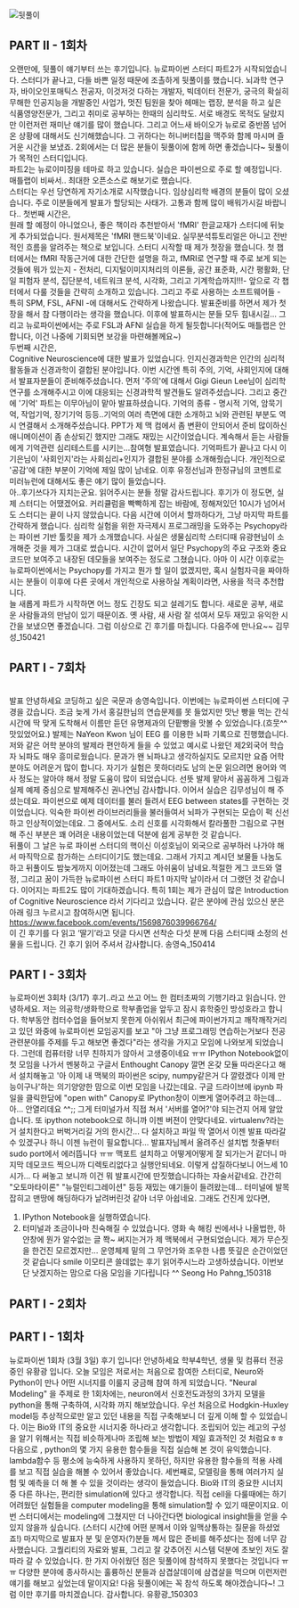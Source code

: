 ![뒷풀이](/neuropy/doc/img/a150421.jpg)

## PART II - 1회차

오랜만에, 뒷풀이 얘기부터 쓰는 후기입니다.
뉴로파이썬 스터디 파트2가 시작되었습니다. 스터디가 끝나고, 다들 바쁜 일정 때문에 조촐하게 뒷풀이를 했습니다. 뇌과학 연구자, 바이오인포매틱스 전공자, 이것저것 다하는 개발자, 빅데이터 전문가, 궁극의 확실히 무해한 인공지능을 개발중인 사업가, 멋진 팀원을 찾아 헤매는 랩장, 분석을 하고 싶은 식품영양전문가, 그리고 취미로 공부하는 한때의 심리학도. 서로 배경도 목적도 달랐지만 이런저런 재미난 얘기를 많이 했습니다. 그리고 어느새 바이오가 뉴로로 중반쯤 넘어온 상황에 대해서도 신기해했습니다. 그 귀하다는 허니버터칩을 맥주와 함께 마시며 즐거운 시간을 보냈죠. 2회에서는 더 많은 분들이 뒷풀이에 함께 하면 좋겠습니다~ 뒷풀이가 목적인 스터디입니다.
<br>파트2는 뉴로이미징을 테마로 하고 있습니다. 실습은 파이썬으로 주로 할 예정입니다. 매틀랩이 비싸서.. 최대한 오픈소스로 해보기로 했습니다.
<br>스터디는 우선 당연하게 자기소개로 시작했습니다. 임상심리학 배경의 분들이 많이 오셨습니다. 주로 이분들에게 발표가 할당되는 사태가. 고통과 함께 많이 배워가시길 바랍니다..
첫번째 시간은,
<br>원래 할 예정이 아니었으나, 좋은 책이라 추천받아서 'fMRI' 한글교재가 스터디에 뒤늦게 추가되었습니다. 원서제목은 'fMRI 핸드북'이네요. 실무분석튜토리얼은 아니고 전반적인 흐름을 알려주는 책으로 보입니다. 스터디 시작할 때 제가 첫장을 했습니다. 첫 챕터에서는 fMRI 작동근거에 대한 간단한 설명을 하고, fMRI로 연구할 때 주로 보게 되는 것들에 뭐가 있는지 - 전처리, 디지털이미지처리의 이론들, 공간 표준화, 시간 평활화, 단일 피험자 분석, 집단분석, 네트워크 분석, 시각화, 그리고 기계학습까지!!!- 앞으로 각 챕터에서 다룰 것들을 간략히 소개하고 있습니다. 그리고 주로 사용하는 소프트웨어들 - 특히 SPM, FSL, AFNI -에 대해서도 간략하게 나왔습니다. 발표준비를 하면서 제가 첫장을 해서 참 다행이라는 생각을 했습니다. 이후에 발표하시는 분들 모두 힘내시길... 그리고 뉴로파이썬에서는 주로 FSL과 AFNI 실습을 하게 될듯합니다(적어도 매틀랩은 안합니다, 이건 나중에 기회되면 보강을 마련해볼께요~)
<br>두번째 시간은,
<br>Cognitive Neuroscience에 대한 발표가 있었습니다. 인지신경과학은 인간의 심리적 활동들과 신경과학이 결합된 분야입니다. 이번 시간엔 특히 주의, 기억, 사회인지에 대해서 발표자분들이 준비해주셨습니다. 먼저 '주의'에 대해서 Gigi Gieun Lee​님이 심리학 연구를 소개해주시고 이에 대응되는 신경과학적 발견들도 알려주셨습니다. 그리고 중간에 '기억' 파트는 이무아​님이 맡아 발표하셨습니다. 기억의 종류 - 명시적 기억, 암묵기억, 작업기억, 장기기억 등등..기억의 여러 측면에 대한 소개하고 뇌와 관련된 부분도 역시 연결해서 소개해주셨습니다. PPT가 제 맥 컴에서 좀 변환이 안되어서 준비 많이하신 애니메이션이 좀 손상되긴 했지만 그래도 재밌는 시간이었습니다. 계속해서 듣는 사람들에게 기억관련 심리테스트를 시키는...참여형 발표였습니다. 기억파트가 끝나고 다시 이기은님이 '사회인지'라는 사회심리+인지가 결합된 분야를 소개해줬습니다. 개인적으로 '공감'에 대한 부분이 기억에 제일 많이 남네요. 이후 유정선​님과 한정규​님의 코멘트로 미러뉴런에 대해서도 좋은 얘기 많이 들었습니다.
<br>아..후기쓰다가 지치는군요. 읽어주시는 분들 정말 감사드립니다. 후기가 이 정도면, 실제 스터디는 어땠겠어요. 커리큘럼을 빡빡하게 잡는 바람에, 정해져있던 10시가 넘어서도 스터디는 끝이 나지 않았습니다. 다음 시간에 이어서 할까하다가, 그냥 마지막 파트를 간략하게 했습니다. 심리학 실험을 위한 자극제시 프로그래밍을 도와주는 Psychopy라는 파이썬 기반 툴킷을 제가 소개했습니다. 사실은 생물심리학 스터디때 유광현​님이 소개해준 것을 제가 그대로 썼습니다. 시간이 없어서 일단 Psychopy의 주요 구조와 중요 코드만 보여주고 내장된 데모들을 보여주는 정도로 그쳤습니다. 아마 이 시간 이후로는 뉴로파이썬에서는 Psychopy를 가지고 뭔가 할 일이 없겠지만, 혹시 실험자극을 짜야하시는 분들이 이후에 다른 곳에서 개인적으로 사용하실 계획이라면, 사용을 적극 추천합니다.
<br>늘 새롭게 파트가 시작하면 어느 정도 긴장도 되고 설레기도 합니다. 새로운 공부, 새로운 사람들과의 만남이 있기 때문이죠. 옛 사람, 새 사람 잘 섞여서 모두 재밌고 유익한 시간을 보냈으면 좋겠습니다. 그럼 이상으로 긴 후기를 마칩니다. 다음주에 만나요~~
김무성_150421

## PART I - 7회차
<br>발표‬
안녕하세요 코딩하고 싶은 국문과 송영숙입니다. 이번에는 뉴로파이썬 스터디에 구경을 갔습니다. 조금 늦게 가서 홍길한님의 연습문제를 못 들었지만 맛난 빵을 먹는 간식시간에 딱 맞게 도착해서 이름만 듣던 유명제과의 단팥빵을 맛볼 수 있었습니다.(흐뭇^^ 맛있었어요.)
발제는 NaYeon Kwon 님이 EEG 를 이용한 뇌파 기록으로 진행했습니다. 저와 같은 어학 분야의 발제라 편안하게 들을 수 있었고 예시로 나왔던 제2외국어 학습자 뇌파도 매우 흥미로웠습니다. 문과가 왠 뇌파냐고 생각하실지도 모르지만 요즘 어학 분야도 어려운거 많이 합니다. 자기가 실험은 못하더라도 남의 논문 읽으려면 용어와 역사 정도는 알아야 해서 정말 도움이 많이 되었습니다. 선뜻 발제 맡아서 꼼꼼하게 그림과 실제 예제 중심으로 발제해주신 권나연님 감사합니다.
이어서 실습은 김무성님이 해 주셨는데요. 파이썬으로 예제 데이터를 불러 들려서 EEG between states를 구현하는 것이었습니다. 익숙한 파이썬 라이브러리들을 불러들여서 뇌파가 구현되는 모습이 퍽 신선하고 인상적이었는데요. 그 중에서도. 소리 신호를 시각화해서 칼라풀한 그림으로 구현해 주신 부분은 꽤 어려운 내용이었는데 덕분에 쉽게 공부한 것 같습니다.
‪‎<br>뒤풀이‬
그 날은 뉴로 파이썬 스터디의 핵이신 이성호님이 외국으로 공부하러 나가야 해서 마직막으로 참가하는 스터디이기도 했는데요. 그래서 가지고 계시던 보물들 나눔도 하고 뒤풀이도 밤늦게까지 이어졌는데 그래도 아쉬움이 남네요.적절한 게그 코드와 열정, 그리고 꿈이 가득한 뉴로파이썬 스터디 파트1 마지막 날이라서 더 그랬던 것 같습니다. 이어지는 파트2도 많이 기대하겠습니다. 특히 1회는 제가 관심이 많은 Introduction of Cognitive Neuroscience 라서 기다리고 있습니다. 같은 분야에 관심 있으신 분은 아래 링크 누르시고 참여하시면 됩니다.
<br>https://www.facebook.com/events/1569876039966764/
<br>이 긴 후기를 다 읽고 ‘딸기’라고 덧글 다시면 선착순 다섯 분께 다음 스터디때 소정의 선물을 드립니다. 긴 후기 읽어 주셔서 감사합니다.
송영숙_150414

## PART I - 3회차
뉴로파이썬 3회차 (3/17) 후기..라고 쓰고 어느 한 컴터초짜의 기행기라고 읽습니다.
안녕하세요. 저는 의공학/생화학으로 학부졸업을 앞두고 잠시 휴학중인 방성호라고 합니다. 학부동안 컴터수업을 들어보지 못한게 아쉬워서 최근에 파이썬가지고 깨작깨작거리고 있던 와중에 뉴로파이썬 모임공지를 보고 "아 그냥 프로그래밍 연습하는거보다 전공관련분야를 주제를 두고 해보면 좋겠다"라는 생각을 가지고 모임에 나와보게 되었습니다. 그런데 컴퓨터랑 너무 친하지가 않아서 고생중이네요 ㅠㅠ
IPython Notebook없이 첫 모임을 나가서 멘붕하고 구글서 Enthought Canopy 깔면 온갖 모듈 따라온다고 해서 설치해놓고 '아 이제 내 맥북의 파이썬은 scipy, numpy같은거 다 깔렸겠다 이제 만능이구나'하는 의기양양한 맘으로 이번 모임을 나갔는데요. 구글 드라이브에 ipynb 파일을 클릭한담에 "open with" Canopy로 IPython창이 이쁘게 열어주려고 하는데... 아... 안열리데요 ^^;; 그게 터미널가서 직접 쳐서 '서버를 열어?'야 되는건지 어제 알았습니다. 또 ipython notebook으로 하니까 이젠 버젼이 안맞다네요. virtualenv?라는거 설치한다고 버벅거리길 거의 한시간... 다 설치하고 파일 딱 열어서 이젠 발표 따라갈 수 있겠구나 하니 이젠 뉴런이 필요합니다... 발표자님께서 올려주신 설치법 첫줄부터 sudo port에서 에러뜹니다 ㅠㅠ 맥포트 설치하고 어떻게어떻게 잘 되가는거 같더니 마지막 데모코드 찍으니까 디렉토리없다고 실행안되네요. 이렇게 삽질하다보니 어느세 10시가...
다 써놓고 보니까 이건 뭐 발표시간에 딴짓했습니다하는 자술서같네요. 간간히 "오토마타이론" "뉴럴인티그레이션" 등등 재밌는 얘기들이 들려왔는데... 터미널에 발목잡히고 맨땅에 해딩하다가 날려버린것 같아 너무 아쉽네요.
그래도 건진게 있다면,
1. IPython Notebook을 실행하였습니다.
2. 터미널과 조금이나마 친숙해질 수 있었습니다. 영화 속 해킹 씬에서나 나올법한, 하얀창에 뭔가 알수없는 글 쫙~ 써지는거가 제 맥북에서 구현되었습니다. 제가 무슨짓을 한건진 모르겠지만... 운영체제 밑의 그 무언가와 조우한 나름 뜻깊은 순간이었던 것 같습니다 smile 이모티콘
쓸데없는 후기 읽어주시느라 고생하셨습니다.
이번보단 낫겠지하는 맘으로 다음 모임을 기다립니다 ^^
Seong Ho Pahng_150318

## PART I - 2회차

## PART I - 1회차
뉴로파이썬 1회차 (3월 3일) 후기 입니다!
안녕하세요 학부4학년, 생물 및 컴퓨터 전공중인 유황광 입니다.
오늘 모임은 저로서는 처음으로 참여한 스터디로,
Neuro와 Python이 만나 어떤 시너지를 이룰지 궁금해 참여 하게 되었습니다.
"Neural Modeling" 을 주제로 한 1회차에는, neuron에서 신호전도과정의 3가지 모델을 python을 통해 구축하여, 시각화 까지 해보았습니다.
우선 처음으로 Hodgkin-Huxley model등 추상적으로만 알고 있던 내용을 직접 구축해보니 더 깊게 이해 할 수 있었습니다. 이는 Bio와 IT의 중요한 시너지중 하나라고 생각합니다. 조립되어 있는 레고의 구성을 알기 위해서는 직접 비슷하게나마 조립해 보는 방법이 제일 효과적인 것 처럼요ㅎㅎ
다음으로 , python의 몇 가지 유용한 함수들을 직접 실습해 본 것이 유익했습니다. lambda함수 등 평소에 능숙하게 사용하지 못하던, 하지만 유용한 함수들의 적용 사례를 보고 직접 실습을 해볼 수 있어서 좋았습니다.
세번째로, 모델링을 통해 여러가지 실험 및 예측을 더 해 볼 수 있을 것이라는 생각이 들었습니다. Bio와 IT의 중요한 시너지중 다른 하나는, 편리한 simulation에 있다고 생각합니다. 직접 cell을 다룰때에는 하기 어려웠던 실험들을 computer modeling을 통해 simulation할 수 있기 때문이지요. 이번 스터디에서는 modeling에 그쳤지만 더 나아간다면 biological insight들을 얻을 수 있지 않을까 싶습니다. (스터디 시간에 어떤 분께서 이와 일맥상통하는 질문을 하셨었죠!)
마지막으로 발표자 분 및 운영자(?)분들 께서 많은 준비를 해주셨다는 점에 너무 감사했습니다. 고퀄리티의 자료와 발표, 그리고 잘 갖추어진 시스템 덕분에 초보인 저도 잘 따라 갈 수 있었습니다.
한 가지 아쉬웠던 점은 뒷풀이에 참석하지 못했다는 것입니다 ㅠㅠ 다양한 분야에 종사하시는 훌륭하신 분들과 삼겹살데이에 삼겹살을 먹으며 이런저런 얘기를 해보고 싶었는데 말이지요! 다음 뒷풀이에는 꼭 참석 하도록 해야겠습니다~! 그럼 이만 후기를 마치겠습니다. 감사합니다.
유황광_150303